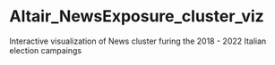 # Altair_NewsExposure_cluster_viz
 Interactive visualization of News cluster furing the 2018 - 2022 Italian election campaings
